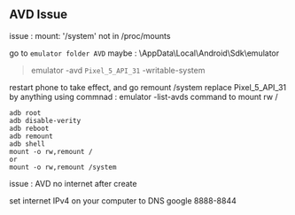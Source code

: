 ## AVD Issue

issue :  mount: '/system' not in /proc/mounts

go to `emulator folder AVD` maybe : \AppData\Local\Android\Sdk\emulator
> emulator -avd `Pixel_5_API_31` -writable-system

restart phone to take effect, and go remount /system
replace Pixel_5_API_31 by anything using commnad  : emulator -list-avds
command to mount rw /  
```
adb root
adb disable-verity
adb reboot
adb remount
adb shell
mount -o rw,remount /
or
mount -o rw,remount /system
```
issue : AVD no internet after create

set internet IPv4 on your computer to DNS google 8888-8844
